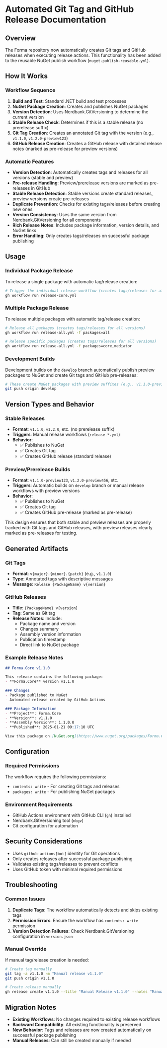 # Automated Git Tag and GitHub Release Documentation

## Overview

The Forma repository now automatically creates Git tags and GitHub releases when executing release actions. This functionality has been added to the reusable NuGet publish workflow (`nuget-publish-reusable.yml`).

## How It Works

### Workflow Sequence

1. **Build and Test**: Standard .NET build and test processes
2. **NuGet Package Creation**: Creates and publishes NuGet packages
3. **Version Detection**: Uses Nerdbank.GitVersioning to determine the current version
4. **Stable Release Check**: Determines if this is a stable release (no prerelease suffix)
5. **Git Tag Creation**: Creates an annotated Git tag with the version (e.g., `v1.1.0`, `v1.2.0-preview123`)
6. **GitHub Release Creation**: Creates a GitHub release with detailed release notes (marked as pre-release for preview versions)

### Automatic Features

- **Version Detection**: Automatically creates tags and releases for all versions (stable and preview)
- **Pre-release Handling**: Preview/prerelease versions are marked as pre-releases in GitHub
- **Stable Release Detection**: Stable versions create standard releases, preview versions create pre-releases
- **Duplicate Prevention**: Checks for existing tags/releases before creating new ones
- **Version Consistency**: Uses the same version from Nerdbank.GitVersioning for all components
- **Rich Release Notes**: Includes package information, version details, and NuGet links
- **Error Handling**: Only creates tags/releases on successful package publishing

## Usage

### Individual Package Release

To release a single package with automatic tag/release creation:

```bash
# Trigger the individual release workflow (creates tags/releases for all versions)
gh workflow run release-core.yml
```

### Multiple Package Release

To release multiple packages with automatic tag/release creation:

```bash
# Release all packages (creates tags/releases for all versions)
gh workflow run release-all.yml -f packages=all

# Release specific packages (creates tags/releases for all versions)
gh workflow run release-all.yml -f packages=core,mediator
```

### Development Builds

Development builds on the `develop` branch automatically publish preview packages to NuGet and create Git tags and GitHub pre-releases:

```bash
# These create NuGet packages with preview suffixes (e.g., v1.1.0-preview123) and GitHub pre-releases
git push origin develop
```

## Version Types and Behavior

### Stable Releases
- **Format**: `v1.1.0`, `v1.2.0`, etc. (no prerelease suffix)
- **Triggers**: Manual release workflows (`release-*.yml`)
- **Behavior**: 
  - ✅ Publishes to NuGet
  - ✅ Creates Git tag
  - ✅ Creates GitHub release (standard release)

### Preview/Prerelease Builds
- **Format**: `v1.1.0-preview123`, `v1.2.0-preview456`, etc.
- **Triggers**: Automatic builds on `develop` branch or manual release workflows with preview versions
- **Behavior**:
  - ✅ Publishes to NuGet
  - ✅ Creates Git tag
  - ✅ Creates GitHub pre-release (marked as pre-release)

This design ensures that both stable and preview releases are properly tracked with Git tags and GitHub releases, with preview releases clearly marked as pre-releases for testing.

## Generated Artifacts

### Git Tags

- **Format**: `v{major}.{minor}.{patch}` (e.g., `v1.1.0`)
- **Type**: Annotated tags with descriptive messages
- **Message**: `Release {PackageName} v{version}`

### GitHub Releases

- **Title**: `{PackageName} v{version}`
- **Tag**: Same as Git tag
- **Release Notes**: Include:
  - Package name and version
  - Changes summary
  - Assembly version information
  - Publication timestamp
  - Direct link to NuGet package

### Example Release Notes

```markdown
## Forma.Core v1.1.0

This release contains the following package:
- **Forma.Core** version v1.1.0

### Changes
- Package published to NuGet
- Automated release created by GitHub Actions

### Package Information
- **Project**: Forma.Core
- **Version**: v1.1.0
- **Assembly Version**: 1.1.0.0
- **Published**: 2025-01-21 09:17:10 UTC

View this package on [NuGet.org](https://www.nuget.org/packages/Forma.Core).
```

## Configuration

### Required Permissions

The workflow requires the following permissions:
- `contents: write` - For creating Git tags and releases
- `packages: write` - For publishing NuGet packages

### Environment Requirements

- GitHub Actions environment with GitHub CLI (`gh`) installed
- Nerdbank.GitVersioning tool (`nbgv`)
- Git configuration for automation

## Security Considerations

- Uses `github-actions[bot]` identity for Git operations
- Only creates releases after successful package publishing
- Validates existing tags/releases to prevent conflicts
- Uses GitHub token with minimal required permissions

## Troubleshooting

### Common Issues

1. **Duplicate Tags**: The workflow automatically detects and skips existing tags
2. **Permission Errors**: Ensure the workflow has `contents: write` permission
3. **Version Detection Failures**: Check Nerdbank.GitVersioning configuration in `version.json`

### Manual Override

If manual tag/release creation is needed:

```bash
# Create tag manually
git tag -a v1.1.0 -m "Manual release v1.1.0"
git push origin v1.1.0

# Create release manually
gh release create v1.1.0 --title "Manual Release v1.1.0" --notes "Manual release notes"
```

## Migration Notes

- **Existing Workflows**: No changes required to existing release workflows
- **Backward Compatibility**: All existing functionality is preserved
- **New Behavior**: Tags and releases are now created automatically on successful package publishing
- **Manual Releases**: Can still be created manually if needed